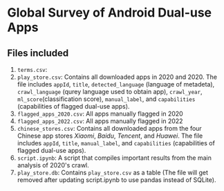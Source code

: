 # Global Survey of Android Dual-use Apps

## Files included
1. `terms.csv`: 
2. `play_store.csv`: Contains all downloaded apps in 2020 and 2020. The file includes `appId`, `title`, `detected_language` (language of metadeta), `crawl_language` (qurey language used to obtain app), `crawl_year`, `ml_score`(classification score), `manual_label`, and `capabilities` (capabilities of flagged dual-use apps).
3. `flagged_apps_2020.csv`: All apps manually flagged in 2020
4. `flagged_apps_2022.csv`: All apps manually flagged in 2022
5. `chinese_stores.csv`: Contains all downloaded apps from the four Chinese app stores *Xiaomi*, *Baidu*, *Tencent*, and *Huawei*. The file includes `appId`, `title`, `manual_label`, and `capabilities` (capabilities of flagged dual-use apps).
6. `script.ipynb`: A script that compiles important results from the main analysis of 2020's crawl.
7. `play_store.db`: Contains `play_store.csv` as a table (The file will get removed after updating script.ipynb to use pandas instead of SQLite).

